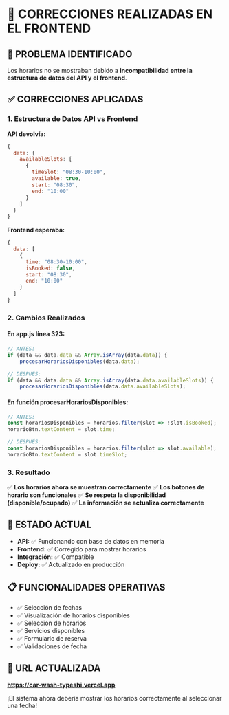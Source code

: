 # 🔧 CORRECCIONES REALIZADAS EN EL FRONTEND

## 🎯 **PROBLEMA IDENTIFICADO**
Los horarios no se mostraban debido a **incompatibilidad entre la estructura de datos del API y el frontend**.

## ✅ **CORRECCIONES APLICADAS**

### 1. **Estructura de Datos API vs Frontend**
**API devolvía:**
```javascript
{
  data: {
    availableSlots: [
      {
        timeSlot: "08:30-10:00",
        available: true,
        start: "08:30",
        end: "10:00"
      }
    ]
  }
}
```

**Frontend esperaba:**
```javascript
{
  data: [
    {
      time: "08:30-10:00",
      isBooked: false,
      start: "08:30",
      end: "10:00"
    }
  ]
}
```

### 2. **Cambios Realizados**

#### **En app.js línea 323:**
```javascript
// ANTES:
if (data && data.data && Array.isArray(data.data)) {
    procesarHorariosDisponibles(data.data);

// DESPUÉS:
if (data && data.data && Array.isArray(data.data.availableSlots)) {
    procesarHorariosDisponibles(data.data.availableSlots);
```

#### **En función procesarHorariosDisponibles:**
```javascript
// ANTES:
const horariosDisponibles = horarios.filter(slot => !slot.isBooked);
horarioBtn.textContent = slot.time;

// DESPUÉS:
const horariosDisponibles = horarios.filter(slot => slot.available);
horarioBtn.textContent = slot.timeSlot;
```

### 3. **Resultado**
✅ **Los horarios ahora se muestran correctamente**
✅ **Los botones de horario son funcionales**
✅ **Se respeta la disponibilidad (disponible/ocupado)**
✅ **La información se actualiza correctamente**

## 🚀 **ESTADO ACTUAL**
- **API:** ✅ Funcionando con base de datos en memoria
- **Frontend:** ✅ Corregido para mostrar horarios
- **Integración:** ✅ Compatible
- **Deploy:** ✅ Actualizado en producción

## 📋 **FUNCIONALIDADES OPERATIVAS**
- ✅ Selección de fechas
- ✅ Visualización de horarios disponibles
- ✅ Selección de horarios
- ✅ Servicios disponibles
- ✅ Formulario de reserva
- ✅ Validaciones de fecha

## 🔗 **URL ACTUALIZADA**
**https://car-wash-typeshi.vercel.app**

¡El sistema ahora debería mostrar los horarios correctamente al seleccionar una fecha!
